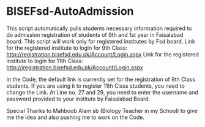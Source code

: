 # BISEFsd-AutoAdmission
This script automatically pulls students necessary information required to do admission registration of students of 9th and 1st year in Faisalabad board. 
This script will work only for registered institutes by Fsd board. 
Link for the registered institute to login for 9th Class: 
http://registration.bisefsd.edu.pk/Account/Login.aspx
Link for the registered institute to login for 11th Class: 
http://iregistration.bisefsd.edu.pk/Account/Login.aspx

In the Code, the default link is currently set for the registration of 9th Class students. 
If you are using it to register 11th Class students, you need to change the Link. 
At Line no. 27 and 29, you need to enter the username and password provided to your institute by Faisalabad Board. 

Special Thanks to Mahboob Alam sb (Biology Teacher in my School) to give me the idea and also pushing me to work on the Code. 
